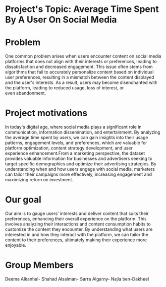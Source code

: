 # Project's Topic: Average Time Spent By A User On Social Media 
# Problem
One common problem arises when users encounter content on social media platforms that does not align with their interests or preferences, leading to dissatisfaction and decreased engagement. This issue often stems from algorithms that fail to accurately personalize content based on individual user preferences, resulting in a mismatch between the content displayed and the user's interests. As a result, users may become disenchanted with the platform, leading to reduced usage, loss of interest, or even abandonment.
# Project motivations
 In today's digital age, where social media plays a significant role in communication, information dissemination, and entertainment. By analyzing the average time spent by users, we can gain insights into their usage patterns, engagement levels, and preferences, which are valuable for platform optimization, content strategy development, and user experience enhancement.From a marketing perspective, the dataset provides valuable information for businesses and advertisers seeking to target specific demographics and optimize their advertising strategies. By understanding when and how users engage with social media, marketers can tailor their campaigns more effectively, increasing engagement and maximizing return on investment.

# Our goal 
Our aim is to gauge users' interests and deliver content that suits their preferences, enhancing their overall experience on the platform. This involves analyzing their interactions and content consumption habits to customize the content they encounter. By understanding what users are interested in and how they interact with the platform, we can tailor the content to their preferences, ultimately making their experience more enjoyable.


# Group Members
Deema Alkanhal- 
Shahad Alsalman-
Sarra Algarny-
Najla ben-Dakheel
